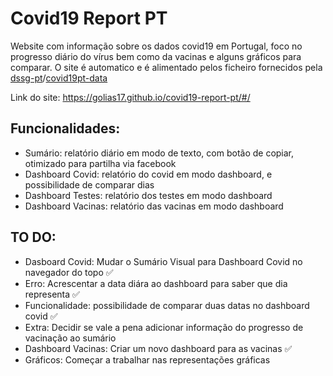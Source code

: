 # Covid19 Report PT

Website com informação sobre os dados covid19 em Portugal, foco no progresso diário do vírus bem como da vacinas e alguns gráficos para comparar. O site é automatico e é alimentado pelos ficheiro fornecidos pela [dssg-pt](https://github.com/dssg-pt)/[covid19pt-data](https://github.com/dssg-pt/covid19pt-data)

Link do site: https://golias17.github.io/covid19-report-pt/#/

## Funcionalidades:

- Sumário: relatório diário em modo de texto, com botão de copiar, otimizado para partilha via facebook
- Dashboard Covid: relatório do covid em modo dashboard, e possibilidade de comparar dias
- Dashboard Testes: relatório dos testes em modo dashboard
- Dashboard Vacinas: relatório das vacinas em modo dashboard

## TO DO:

- Dasboard Covid: Mudar o Sumário Visual para Dashboard Covid no navegador do topo ✅
- Erro: Acrescentar a data diára ao dashboard para saber que dia representa ✅
- Funcionalidade: possibilidade de comparar duas datas no dashboard covid ✅
- Extra: Decidir se vale a pena adicionar informação do progresso de vacinação ao sumário
- Dashboard Vacinas: Criar um novo dashboard para as vacinas ✅
- Gráficos: Começar a trabalhar nas representações gráficas
